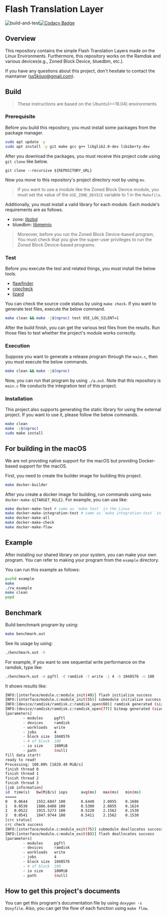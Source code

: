 # Flash Translation Layer

![build-and-test](https://github.com/BlaCkinkGJ/Flash-Translation-Layer/actions/workflows//build.yml/badge.svg)[![Codacy Badge](https://app.codacy.com/project/badge/Grade/9b16f37d8a314e14a049312b5cfad674)](https://www.codacy.com/gh/BlaCkinkGJ/Flash-Translation-Layer/dashboard?utm_source=github.com&amp;utm_medium=referral&amp;utm_content=BlaCkinkGJ/Flash-Translation-Layer&amp;utm_campaign=Badge_Grade)


## Overview

This repository contains the simple Flash Translation Layers made on the Linux Environments. Furthermore, this repository works on the Ramdisk and various devices(e.g., Zoned Block Device, bluedbm, etc.).

If you have any questions about this project, don't hesitate to contact the maintainer (ss5kijun@gmail.com).

## Build

> These instructions are based on the Ubuntu(>=16.04) environments

### Prerequisite

Before you build this repository, you must install some packages from the package manager.

```bash
sudo apt update -y
sudo apt install -y git make gcc g++ libglib2.0-dev libiberty-dev
```

After you download the packages, you must receive this project code using `git clone` like below.

```
git clone --recursive ${REPOSITORY_URL}
```

Now you move to this repository's project directory root by using `mv`.

> If you want to use a module like the Zoned Block Device module, you must set the value
> of the `USE_ZONE_DEVICE` variable to 1 in the `Makefile`.

Additionally, you must install a valid library for each module. Each module's requirements are as follows.

- zone: [libzbd](https://github.com/westerndigitalcorporation/libzbd)
- bluedbm: [libmemio](https://github.com/pnuoslab/Flash-Board-Tester)

> Moreover, before you run the Zoned Block Device-based program,
> You must check that you give the super-user privileges to run
> the Zoned Block Device-based programs.

### Test

Before you execute the test and related things, you must install the below tools.

- [flawfinder](https://dwheeler.com/flawfinder/)
- [cppcheck](https://cppcheck.sourceforge.io/)
- [lizard](https://github.com/terryyin/lizard)

You can check the source code status by using `make check`. If you want to generate test files, execute the below command.

```bash
make clean && make -j$(nproc) test USE_LOG_SILENT=1
```

After the build finish, you can get the various test files from the results. Run those files to test whether the project's module works correctly.

### Execution

Suppose you want to generate a release program through the `main.c`, then you must execute the below commands.

```bash
make clean && make -j$(nproc)
```

Now, you can run that program by using `./a.out`. Note that this repository is `main.c` file conducts the integration test of this project.

### Installation

This project also supports generating the static library for using the external project. If you want to use it, please follow the below commands.

```bash
make clean
make -j$(nproc)
sudo make install
```
## For building in the macOS

We are not providing native support for the macOS but providing Docker-based support for the macOS.

First, you need to create the builder image for building this project.

```bash
make docker-builder
```

After you create a docker image for building, run commands using `make docker-make-${TARGET_RULE}`. For example, you can use like:

```bash
make docker-make-test # same as `make test` in the Linux
make docker-make-integration-test # same as `make integration-test` in the Linux
make docker-make-all
make docker-make-check
make docker-make-flow
```

## Example

After installing our shared library on your system, you can make your own program. You can refer to making your program from the `example` directory.

You can run this example as follows:

```bash
pushd example
make
./rw_example
make clean
popd
```

## Benchmark

Build benchmark program by using:

```bash
make benchmark.out
```

See its usage by using:

```bash
./benchmark.out -h
```

For example, if you want to see sequential write performance on the ramdisk, type like:

```bash
./benchmark.out -m pgftl -d ramdisk -t write -j 4 -b 1048576 -n 100
```

It shows results like:

```bash
INFO:[interface/module.c:module_init(49)] flash initialize success
INFO:[interface/module.c:module_init(55)] submodule initialize success
INFO:[device/ramdisk/ramdisk.c:ramdisk_open(60)] ramdisk generated (size: 1073741824 bytes)
INFO:[device/ramdisk/ramdisk.c:ramdisk_open(77)] bitmap generated (size: 16392 bytes)
[parameters]
        - modules     pgftl
        - devices     ramdisk
        - workloads   write
        - jobs        4
        - block size  1048576
        - # of block  100
        - io size     100MiB
        - path        (null)
fill data start!
ready to read!
Processing: 100.00% [1829.49 MiB/s]
finish thread 0
finish thread 1
finish thread 2
finish thread 3
[job information]
id  time(s)   bw(MiB/s) iops      avg(ms)   max(ms)   min(ms)
=====
0   0.0644    1552.6847 100       0.6440    2.0855    0.1686
1   0.0530    1886.6408 100       0.5300    2.0855    0.1624
2   0.0522    1915.5273 100       0.5220    2.1562    0.1530
3   0.0541    1847.9744 100       0.5411    2.1562    0.1530
[crc status]
crc check success
INFO:[interface/module.c:module_exit(75)] submodule deallocates success
INFO:[interface/module.c:module_exit(83)] flash deallocates success
[parameters]
        - modules     pgftl
        - devices     ramdisk
        - workloads   write
        - jobs        4
        - block size  1048576
        - # of block  100
        - io size     100MiB
        - path        (null)
```

## How to get this project's documents

You can get this program's documentation file by using `doxygen -s Doxyfile`. Also, you can get the flow of each function using `make flow`.
